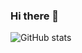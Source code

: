 ### Hi there 👋

![GitHub stats](https://github-readme-stats.vercel.app/api?username=ssscs&show_icons=true&theme=midnight-purple)
